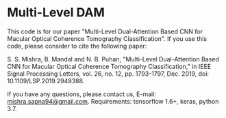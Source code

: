 # Multi-Level DAM
This code is for our paper "Multi-Level Dual-Attention Based CNN for Macular Optical Coherence Tomography Classification".
If you use this code, please consider to cite the following paper:

S. S. Mishra, B. Mandal and N. B. Puhan, "Multi-Level Dual-Attention Based CNN for Macular Optical Coherence Tomography Classification," in IEEE Signal Processing Letters, vol. 26, no. 12, pp. 1793-1797, Dec. 2019, doi: 10.1109/LSP.2019.2949388.

If you have any questions, please contact us, E-mail: mishra.sapna94@gmail.com.
Requirements: tensorflow 1.6+, keras, python 3.7.
